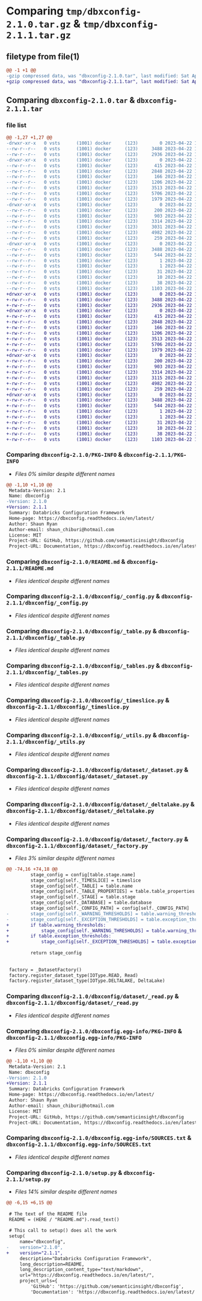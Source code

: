 # Comparing `tmp/dbxconfig-2.1.0.tar.gz` & `tmp/dbxconfig-2.1.1.tar.gz`

## filetype from file(1)

```diff
@@ -1 +1 @@
-gzip compressed data, was "dbxconfig-2.1.0.tar", last modified: Sat Apr 22 18:30:41 2023, max compression
+gzip compressed data, was "dbxconfig-2.1.1.tar", last modified: Sat Apr 22 18:33:24 2023, max compression
```

## Comparing `dbxconfig-2.1.0.tar` & `dbxconfig-2.1.1.tar`

### file list

```diff
@@ -1,27 +1,27 @@
-drwxr-xr-x   0 vsts      (1001) docker     (123)        0 2023-04-22 18:30:41.318809 dbxconfig-2.1.0/
--rw-r--r--   0 vsts      (1001) docker     (123)     3488 2023-04-22 18:30:41.318809 dbxconfig-2.1.0/PKG-INFO
--rw-r--r--   0 vsts      (1001) docker     (123)     2936 2023-04-22 18:29:49.000000 dbxconfig-2.1.0/README.md
-drwxr-xr-x   0 vsts      (1001) docker     (123)        0 2023-04-22 18:30:41.318809 dbxconfig-2.1.0/dbxconfig/
--rw-r--r--   0 vsts      (1001) docker     (123)      415 2023-04-22 18:29:49.000000 dbxconfig-2.1.0/dbxconfig/__init__.py
--rw-r--r--   0 vsts      (1001) docker     (123)     2848 2023-04-22 18:29:49.000000 dbxconfig-2.1.0/dbxconfig/_config.py
--rw-r--r--   0 vsts      (1001) docker     (123)      166 2023-04-22 18:29:49.000000 dbxconfig-2.1.0/dbxconfig/_stage_type.py
--rw-r--r--   0 vsts      (1001) docker     (123)     1206 2023-04-22 18:29:49.000000 dbxconfig-2.1.0/dbxconfig/_table.py
--rw-r--r--   0 vsts      (1001) docker     (123)     3513 2023-04-22 18:29:49.000000 dbxconfig-2.1.0/dbxconfig/_tables.py
--rw-r--r--   0 vsts      (1001) docker     (123)     5706 2023-04-22 18:29:49.000000 dbxconfig-2.1.0/dbxconfig/_timeslice.py
--rw-r--r--   0 vsts      (1001) docker     (123)     1979 2023-04-22 18:29:49.000000 dbxconfig-2.1.0/dbxconfig/_utils.py
-drwxr-xr-x   0 vsts      (1001) docker     (123)        0 2023-04-22 18:30:41.318809 dbxconfig-2.1.0/dbxconfig/dataset/
--rw-r--r--   0 vsts      (1001) docker     (123)      200 2023-04-22 18:29:49.000000 dbxconfig-2.1.0/dbxconfig/dataset/__init__.py
--rw-r--r--   0 vsts      (1001) docker     (123)      903 2023-04-22 18:29:49.000000 dbxconfig-2.1.0/dbxconfig/dataset/_dataset.py
--rw-r--r--   0 vsts      (1001) docker     (123)     3314 2023-04-22 18:29:49.000000 dbxconfig-2.1.0/dbxconfig/dataset/_deltalake.py
--rw-r--r--   0 vsts      (1001) docker     (123)     3031 2023-04-22 18:29:49.000000 dbxconfig-2.1.0/dbxconfig/dataset/_factory.py
--rw-r--r--   0 vsts      (1001) docker     (123)     4982 2023-04-22 18:29:49.000000 dbxconfig-2.1.0/dbxconfig/dataset/_read.py
--rw-r--r--   0 vsts      (1001) docker     (123)      259 2023-04-22 18:29:49.000000 dbxconfig-2.1.0/dbxconfig/dataset/_write.py
-drwxr-xr-x   0 vsts      (1001) docker     (123)        0 2023-04-22 18:30:41.318809 dbxconfig-2.1.0/dbxconfig.egg-info/
--rw-r--r--   0 vsts      (1001) docker     (123)     3488 2023-04-22 18:30:41.000000 dbxconfig-2.1.0/dbxconfig.egg-info/PKG-INFO
--rw-r--r--   0 vsts      (1001) docker     (123)      544 2023-04-22 18:30:41.000000 dbxconfig-2.1.0/dbxconfig.egg-info/SOURCES.txt
--rw-r--r--   0 vsts      (1001) docker     (123)        1 2023-04-22 18:30:41.000000 dbxconfig-2.1.0/dbxconfig.egg-info/dependency_links.txt
--rw-r--r--   0 vsts      (1001) docker     (123)        1 2023-04-22 18:30:41.000000 dbxconfig-2.1.0/dbxconfig.egg-info/not-zip-safe
--rw-r--r--   0 vsts      (1001) docker     (123)       31 2023-04-22 18:30:41.000000 dbxconfig-2.1.0/dbxconfig.egg-info/requires.txt
--rw-r--r--   0 vsts      (1001) docker     (123)       10 2023-04-22 18:30:41.000000 dbxconfig-2.1.0/dbxconfig.egg-info/top_level.txt
--rw-r--r--   0 vsts      (1001) docker     (123)       38 2023-04-22 18:30:41.318809 dbxconfig-2.1.0/setup.cfg
--rw-r--r--   0 vsts      (1001) docker     (123)     1103 2023-04-22 18:29:49.000000 dbxconfig-2.1.0/setup.py
+drwxr-xr-x   0 vsts      (1001) docker     (123)        0 2023-04-22 18:33:24.084141 dbxconfig-2.1.1/
+-rw-r--r--   0 vsts      (1001) docker     (123)     3488 2023-04-22 18:33:24.084141 dbxconfig-2.1.1/PKG-INFO
+-rw-r--r--   0 vsts      (1001) docker     (123)     2936 2023-04-22 18:32:29.000000 dbxconfig-2.1.1/README.md
+drwxr-xr-x   0 vsts      (1001) docker     (123)        0 2023-04-22 18:33:24.080141 dbxconfig-2.1.1/dbxconfig/
+-rw-r--r--   0 vsts      (1001) docker     (123)      415 2023-04-22 18:32:29.000000 dbxconfig-2.1.1/dbxconfig/__init__.py
+-rw-r--r--   0 vsts      (1001) docker     (123)     2848 2023-04-22 18:32:29.000000 dbxconfig-2.1.1/dbxconfig/_config.py
+-rw-r--r--   0 vsts      (1001) docker     (123)      166 2023-04-22 18:32:29.000000 dbxconfig-2.1.1/dbxconfig/_stage_type.py
+-rw-r--r--   0 vsts      (1001) docker     (123)     1206 2023-04-22 18:32:29.000000 dbxconfig-2.1.1/dbxconfig/_table.py
+-rw-r--r--   0 vsts      (1001) docker     (123)     3513 2023-04-22 18:32:29.000000 dbxconfig-2.1.1/dbxconfig/_tables.py
+-rw-r--r--   0 vsts      (1001) docker     (123)     5706 2023-04-22 18:32:29.000000 dbxconfig-2.1.1/dbxconfig/_timeslice.py
+-rw-r--r--   0 vsts      (1001) docker     (123)     1979 2023-04-22 18:32:29.000000 dbxconfig-2.1.1/dbxconfig/_utils.py
+drwxr-xr-x   0 vsts      (1001) docker     (123)        0 2023-04-22 18:33:24.084141 dbxconfig-2.1.1/dbxconfig/dataset/
+-rw-r--r--   0 vsts      (1001) docker     (123)      200 2023-04-22 18:32:29.000000 dbxconfig-2.1.1/dbxconfig/dataset/__init__.py
+-rw-r--r--   0 vsts      (1001) docker     (123)      903 2023-04-22 18:32:29.000000 dbxconfig-2.1.1/dbxconfig/dataset/_dataset.py
+-rw-r--r--   0 vsts      (1001) docker     (123)     3314 2023-04-22 18:32:29.000000 dbxconfig-2.1.1/dbxconfig/dataset/_deltalake.py
+-rw-r--r--   0 vsts      (1001) docker     (123)     3115 2023-04-22 18:32:29.000000 dbxconfig-2.1.1/dbxconfig/dataset/_factory.py
+-rw-r--r--   0 vsts      (1001) docker     (123)     4982 2023-04-22 18:32:29.000000 dbxconfig-2.1.1/dbxconfig/dataset/_read.py
+-rw-r--r--   0 vsts      (1001) docker     (123)      259 2023-04-22 18:32:29.000000 dbxconfig-2.1.1/dbxconfig/dataset/_write.py
+drwxr-xr-x   0 vsts      (1001) docker     (123)        0 2023-04-22 18:33:24.084141 dbxconfig-2.1.1/dbxconfig.egg-info/
+-rw-r--r--   0 vsts      (1001) docker     (123)     3488 2023-04-22 18:33:24.000000 dbxconfig-2.1.1/dbxconfig.egg-info/PKG-INFO
+-rw-r--r--   0 vsts      (1001) docker     (123)      544 2023-04-22 18:33:24.000000 dbxconfig-2.1.1/dbxconfig.egg-info/SOURCES.txt
+-rw-r--r--   0 vsts      (1001) docker     (123)        1 2023-04-22 18:33:24.000000 dbxconfig-2.1.1/dbxconfig.egg-info/dependency_links.txt
+-rw-r--r--   0 vsts      (1001) docker     (123)        1 2023-04-22 18:33:24.000000 dbxconfig-2.1.1/dbxconfig.egg-info/not-zip-safe
+-rw-r--r--   0 vsts      (1001) docker     (123)       31 2023-04-22 18:33:24.000000 dbxconfig-2.1.1/dbxconfig.egg-info/requires.txt
+-rw-r--r--   0 vsts      (1001) docker     (123)       10 2023-04-22 18:33:24.000000 dbxconfig-2.1.1/dbxconfig.egg-info/top_level.txt
+-rw-r--r--   0 vsts      (1001) docker     (123)       38 2023-04-22 18:33:24.084141 dbxconfig-2.1.1/setup.cfg
+-rw-r--r--   0 vsts      (1001) docker     (123)     1103 2023-04-22 18:32:29.000000 dbxconfig-2.1.1/setup.py
```

### Comparing `dbxconfig-2.1.0/PKG-INFO` & `dbxconfig-2.1.1/PKG-INFO`

 * *Files 0% similar despite different names*

```diff
@@ -1,10 +1,10 @@
 Metadata-Version: 2.1
 Name: dbxconfig
-Version: 2.1.0
+Version: 2.1.1
 Summary: Databricks Configuration Framework
 Home-page: https://dbxconfig.readthedocs.io/en/latest/
 Author: Shaun Ryan
 Author-email: shaun_chiburi@hotmail.com
 License: MIT
 Project-URL: GitHub, https://github.com/semanticinsight/dbxconfig
 Project-URL: Documentation, https://dbxconfig.readthedocs.io/en/latest/
```

### Comparing `dbxconfig-2.1.0/README.md` & `dbxconfig-2.1.1/README.md`

 * *Files identical despite different names*

### Comparing `dbxconfig-2.1.0/dbxconfig/_config.py` & `dbxconfig-2.1.1/dbxconfig/_config.py`

 * *Files identical despite different names*

### Comparing `dbxconfig-2.1.0/dbxconfig/_table.py` & `dbxconfig-2.1.1/dbxconfig/_table.py`

 * *Files identical despite different names*

### Comparing `dbxconfig-2.1.0/dbxconfig/_tables.py` & `dbxconfig-2.1.1/dbxconfig/_tables.py`

 * *Files identical despite different names*

### Comparing `dbxconfig-2.1.0/dbxconfig/_timeslice.py` & `dbxconfig-2.1.1/dbxconfig/_timeslice.py`

 * *Files identical despite different names*

### Comparing `dbxconfig-2.1.0/dbxconfig/_utils.py` & `dbxconfig-2.1.1/dbxconfig/_utils.py`

 * *Files identical despite different names*

### Comparing `dbxconfig-2.1.0/dbxconfig/dataset/_dataset.py` & `dbxconfig-2.1.1/dbxconfig/dataset/_dataset.py`

 * *Files identical despite different names*

### Comparing `dbxconfig-2.1.0/dbxconfig/dataset/_deltalake.py` & `dbxconfig-2.1.1/dbxconfig/dataset/_deltalake.py`

 * *Files identical despite different names*

### Comparing `dbxconfig-2.1.0/dbxconfig/dataset/_factory.py` & `dbxconfig-2.1.1/dbxconfig/dataset/_factory.py`

 * *Files 3% similar despite different names*

```diff
@@ -74,16 +74,18 @@
         stage_config = config[table.stage.name]
         stage_config[self._TIMESLICE] = timeslice
         stage_config[self._TABLE] = table.name
         stage_config[self._TABLE_PROPERTIES] = table.table_properties
         stage_config[self._STAGE] = table.stage
         stage_config[self._DATABASE] = table.database
         stage_config[self._CONFIG_PATH] = config[self._CONFIG_PATH]
-        stage_config[self._WARNING_THRESHOLDS] = table.warning_thresholds
-        stage_config[self._EXCEPTION_THRESHOLDS] = table.exception_thresholds
+        if table.warning_thresholds:
+            stage_config[self._WARNING_THRESHOLDS] = table.warning_thresholds
+        if table.exception_thresholds:
+            stage_config[self._EXCEPTION_THRESHOLDS] = table.exception_thresholds
 
         return stage_config
 
 
 factory = _DatasetFactory()
 factory.register_dataset_type(IOType.READ, Read)
 factory.register_dataset_type(IOType.DELTALAKE, DeltaLake)
```

### Comparing `dbxconfig-2.1.0/dbxconfig/dataset/_read.py` & `dbxconfig-2.1.1/dbxconfig/dataset/_read.py`

 * *Files identical despite different names*

### Comparing `dbxconfig-2.1.0/dbxconfig.egg-info/PKG-INFO` & `dbxconfig-2.1.1/dbxconfig.egg-info/PKG-INFO`

 * *Files 0% similar despite different names*

```diff
@@ -1,10 +1,10 @@
 Metadata-Version: 2.1
 Name: dbxconfig
-Version: 2.1.0
+Version: 2.1.1
 Summary: Databricks Configuration Framework
 Home-page: https://dbxconfig.readthedocs.io/en/latest/
 Author: Shaun Ryan
 Author-email: shaun_chiburi@hotmail.com
 License: MIT
 Project-URL: GitHub, https://github.com/semanticinsight/dbxconfig
 Project-URL: Documentation, https://dbxconfig.readthedocs.io/en/latest/
```

### Comparing `dbxconfig-2.1.0/dbxconfig.egg-info/SOURCES.txt` & `dbxconfig-2.1.1/dbxconfig.egg-info/SOURCES.txt`

 * *Files identical despite different names*

### Comparing `dbxconfig-2.1.0/setup.py` & `dbxconfig-2.1.1/setup.py`

 * *Files 14% similar despite different names*

```diff
@@ -6,15 +6,15 @@
 
 # The text of the README file
 README = (HERE / "README.md").read_text()
 
 # This call to setup() does all the work
 setup(
     name="dbxconfig",
-    version="2.1.0",
+    version="2.1.1",
     description="Databricks Configuration Framework",
     long_description=README,
     long_description_content_type="text/markdown",
     url="https://dbxconfig.readthedocs.io/en/latest/",
     project_urls={
         'GitHub': 'https://github.com/semanticinsight/dbxconfig',
         'Documentation': 'https://dbxconfig.readthedocs.io/en/latest/'
```

